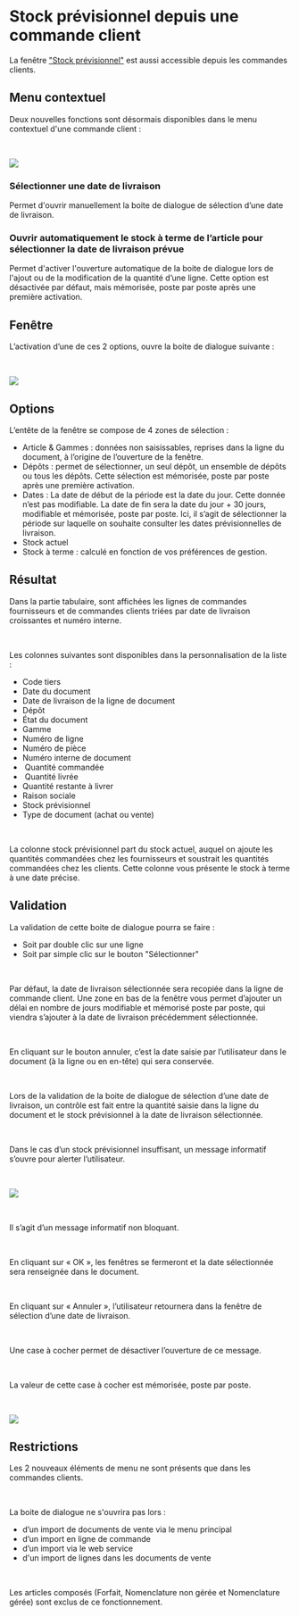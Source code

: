 # Stock prévisionnel depuis une commande client

La fenêtre ["Stock prévisionnel"](../5-1/StockPrevisionnel.md) est aussi accessible depuis les commandes clients.


## Menu contextuel


Deux nouvelles fonctions sont désormais disponibles dans le menu contextuel d'une commande client :


 


![](MenuContextuel.png)


### Sélectionner une date de livraison


Permet d'ouvrir manuellement la boite de dialogue de sélection d’une date de livraison.


### Ouvrir automatiquement le stock à terme de l’article pour sélectionner la date de livraison prévue


Permet d'activer l'ouverture automatique de la boite de dialogue lors de l'ajout ou de la modification de la quantité d’une ligne. Cette option est désactivée par défaut, mais mémorisée, poste par poste après une première activation.


## Fenêtre


L’activation d’une de ces 2 options, ouvre la boite de dialogue suivante :


 


![](Fenetre.png)


## Options


L’entête de la fenêtre se compose de 4 zones de sélection :


* Article & Gammes : données non saisissables, reprises dans la ligne du document, à l’origine de l’ouverture de la fenêtre.
* Dépôts : permet de sélectionner, un seul dépôt, un ensemble de dépôts ou tous les dépôts. Cette sélection est mémorisée, poste par poste après une première activation.
* Dates : La date de début de la période est la date du jour. Cette donnée n’est pas modifiable. La date de fin sera la date du jour + 30 jours, modifiable et mémorisée, poste par poste. Ici, il s’agit de sélectionner la période sur laquelle on souhaite consulter les dates prévisionnelles de livraison.
* Stock actuel
* Stock à terme : calculé en fonction de vos préférences de gestion.


## Résultat


Dans la partie tabulaire, sont affichées les lignes de commandes fournisseurs et de commandes clients triées par date de livraison croissantes et numéro interne.


 


Les colonnes suivantes sont disponibles dans la personnalisation de la liste :


* Code tiers
* Date du document
* Date de livraison de la ligne de document
* Dépôt
* État du document
* Gamme
* Numéro de ligne
* Numéro de pièce
* Numéro interne de document
*  Quantité commandée
*  Quantité livrée
* Quantité restante à livrer
* Raison sociale
* Stock prévisionnel
* Type de document (achat ou vente)


 


La colonne stock prévisionnel part du stock actuel, auquel on ajoute les quantités commandées chez les fournisseurs et soustrait les quantités commandées chez les clients. Cette colonne vous présente le stock à terme à une date précise.


## Validation


La validation de cette boite de dialogue pourra se faire :


* Soit par double clic sur une ligne
* Soit par simple clic sur le bouton "Sélectionner"


 


Par défaut, la date de livraison sélectionnée sera recopiée dans la ligne de commande client. Une zone en bas de la fenêtre vous permet d’ajouter un délai en nombre de jours modifiable et mémorisé poste par poste, qui viendra s’ajouter à la date de livraison précédemment sélectionnée.


 


En cliquant sur le bouton annuler, c’est la date saisie par l’utilisateur dans le document (à la ligne ou en en-tête) qui sera conservée.


 


Lors de la validation de la boite de dialogue de sélection d’une date de livraison, un contrôle est fait entre la quantité saisie dans la ligne du document et le stock prévisionnel à la date de livraison sélectionnée.


 


Dans le cas d’un stock prévisionnel insuffisant, un message informatif s’ouvre pour alerter l’utilisateur.


 


![](AvertissementStockTerme.png)


 


Il s’agit d’un message informatif non bloquant.


 


En cliquant sur « OK », les fenêtres se fermeront et la date sélectionnée sera renseignée dans le document.


 


En cliquant sur « Annuler », l’utilisateur retournera dans la fenêtre de sélection d’une date de livraison.


 


Une case à cocher permet de désactiver l’ouverture de ce message.


 


La valeur de cette case à cocher est mémorisée, poste par poste.


 


![](DesactiverMessage.png)


## Restrictions


Les 2 nouveaux éléments de menu ne sont présents que dans les commandes clients.


 


La boite de dialogue ne s'ouvrira pas lors :


* d’un import de documents de vente via le menu principal
* d’un import en ligne de commande
* d’un import via le web service
* d'un import de lignes dans les documents de vente


 


Les articles composés (Forfait, Nomenclature non gérée et Nomenclature gérée) sont exclus de ce fonctionnement.


